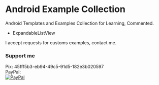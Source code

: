 # Android Example Collection
Android Templates and Examples Collection for Learning, Commented.

<ul>
 <li>ExpandableListView</li>
</ul>



I accept requests for customs examples, contact me.

### Support me
Pix:
45fff5b3-eb94-49c5-91d5-182e3b020597
<br/>
PayPal:
<br/>
[![PayPal](https://www.paypalobjects.com/en_US/i/btn/btn_donateCC_LG.gif)](https://www.paypal.com/donate/?business=GCFH3VL3RN5YJ&no_recurring=0&item_name=Support&currency_code=BRL)
